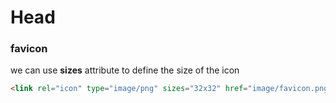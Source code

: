 # Head

### favicon

we can use **sizes** attribute to define the size of the icon

```html
<link rel="icon" type="image/png" sizes="32x32" href="image/favicon.png" />
```

&nbsp;

&nbsp;

&nbsp;

&nbsp;

&nbsp;

&nbsp;

&nbsp;

&nbsp;

&nbsp;

&nbsp;

&nbsp;

&nbsp;

&nbsp;

&nbsp;

&nbsp;

&nbsp;

&nbsp;

&nbsp;

&nbsp;
